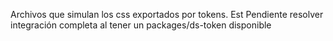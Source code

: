 Archivos que simulan los css exportados por tokens. Est
Pendiente resolver integración completa al tener un packages/ds-token disponible


